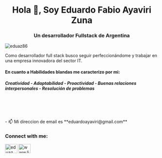 <h1 align="center">Hola 👋, Soy Eduardo Fabio Ayaviri Zuna</h1>
<h3 align="center">Un desarrollador Fullstack de Argentina</h3>

<p align="left"> <img src="https://komarev.com/ghpvc/?username=eduaz86&label=Profile%20views&color=0e75b6&style=flat" alt="eduaz86" /> </p>

<p> Como desarrollador full stack busco seguir perfeccionándome y trabajar en una empresa innovadora del sector IT.

<h4> En cuanto a Habilidades blandas me caracterizo por mi: </h4>
<h5>Creatividad - Adaptabilidad - Proactividad - Buenas relaciones interpersonales - Resolución de problemas</h5>
</p>
<br>
<br>

<br>
<br>
- 📫 Mi direccion de email es **eduardoayaviri@gmail.com**

<h3 align="left">Connect with me:</h3>
<p align="left">
<a href="https://twitter.com/eduaz_dev" target="blank"><img align="center" src="https://raw.githubusercontent.com/rahuldkjain/github-profile-readme-generator/master/src/images/icons/Social/twitter.svg" alt="eduaz_dev" height="30" width="40" /></a>
<a href="https://linkedin.com/in/www.linkedin.com/in/eduardo-fabio-ayaviri-zuna" target="blank"><img align="center" src="https://raw.githubusercontent.com/rahuldkjain/github-profile-readme-generator/master/src/images/icons/Social/linked-in-alt.svg" alt="www.linkedin.com/in/eduardo-fabio-ayaviri-zuna" height="30" width="40" /></a>
</p>

